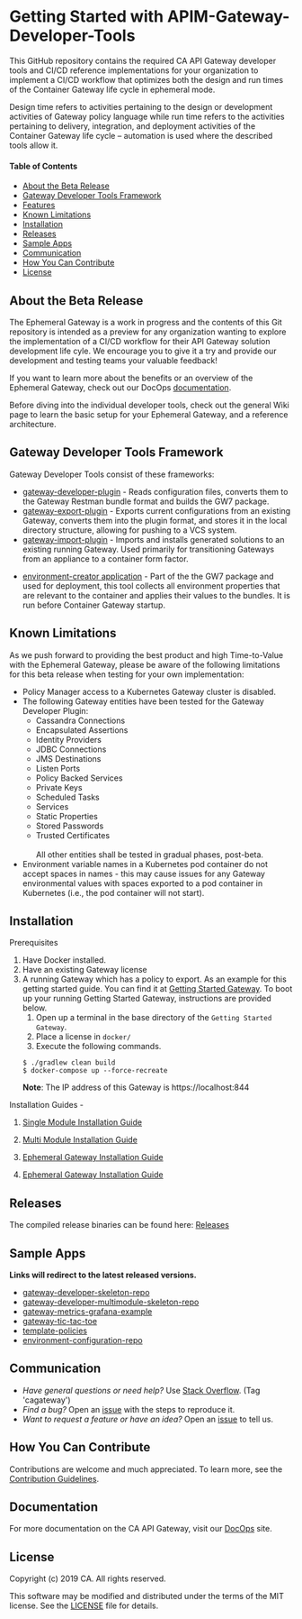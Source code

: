# Getting Started with APIM-Gateway-Developer-Tools
This GitHub repository contains the required CA API Gateway developer tools and CI/CD reference implementations for your organization to implement a CI/CD workflow that optimizes both the design and run times of the Container Gateway life cycle in ephemeral mode. 

Design time refers to activities pertaining to the design or development activities of Gateway policy language while run time refers to the activities pertaining to delivery, integration, and deployment activities of the Container Gateway life cycle – automation is used where the described tools allow it.

#### Table of Contents
* [About the Beta Release](#about-the-beta-release)
* [Gateway Developer Tools Framework](#gateway-developer-tools-framework)
* [Features](#features)
* [Known Limitations](#known-limitations)
* [Installation](#installation)
* [Releases](#releases)
* [Sample Apps](#sample-apps)
* [Communication](#communication)
* [How You Can Contribute](#how-you-can-contribute)
* [License](#licenses)

## About the Beta Release
The Ephemeral Gateway is a work in progress and the contents of this Git repository is intended as a preview for any organization wanting to explore the implementation of a CI/CD workflow for their API Gateway solution development life cyle. We encourage you to give it a try and provide our development and testing teams your valuable feedback! 

If you want to learn more about the benefits or an overview of the Ephemeral Gateway, check out our DocOps [documentation](https://docops.ca.com/ca-api-gateway/9-4/en/apis-and-toolkits/gateway-developer-plugin?src=contextnavpagetreemode).

Before diving into the individual developer tools, check out the general Wiki page to learn the basic setup for your Ephemeral Gateway, and a reference architecture. 

## Gateway Developer Tools Framework
Gateway Developer Tools consist of these frameworks:

- [gateway-developer-plugin](https://github.com/CAAPIM/gateway-developer-plugin) - Reads configuration files, converts them to the Gateway Restman bundle format and builds the GW7 package.
- [gateway-export-plugin](https://github.com/CAAPIM/gateway-developer-plugin/tree/master/gateway-export-plugin) - Exports current configurations from an existing Gateway, converts them into the plugin format, and stores it in the local directory structure, allowing for pushing to a VCS system.
- [gateway-import-plugin](https://github.com/CAAPIM/gateway-developer-plugin/tree/master/gateway-import-plugin) - Imports and installs generated solutions to an existing running Gateway. Used primarily for transitioning Gateways from an appliance to a container form factor.
* [environment-creator application](https://github.com/CAAPIM/gateway-developer-plugin/tree/master/environment-creator-application) - Part of the the GW7 package and used for deployment, this tool collects all environment properties that are relevant to the container and applies their values to the bundles. It is run before Container Gateway startup.

## Known Limitations
As we push forward to providing the best product and high Time-to-Value with the Ephemeral Gateway, please be aware of the following limitations for this beta release when testing for your own implementation:
* Policy Manager access to a Kubernetes Gateway cluster is disabled.
* The following Gateway entities have been tested for the Gateway Developer Plugin:
  * Cassandra Connections
  * Encapsulated Assertions
  * Identity Providers
  * JDBC Connections
  * JMS Destinations
  * Listen Ports
  * Policy Backed Services
  * Private Keys
  * Scheduled Tasks
  * Services
  * Static Properties
  * Stored Passwords
  * Trusted Certificates
  <br><br>All other entities shall be tested in gradual phases, post-beta. 
* Environment variable names in a Kubernetes pod container do not accept spaces in names - this may cause issues for any Gateway environmental values with spaces exported to a pod container in Kubernetes (i.e., the pod container will not start). 

## Installation
Prerequisites
1. Have Docker installed.
2. Have an existing Gateway license
3. A running Gateway which has a policy to export. As an example for this getting started guide. You can find it at [Getting Started Gateway](https://github.com/J-Lou/getting-started-developer-plugin). To boot up your running Getting Started Gateway, instructions are provided below.
    1. Open up a terminal in the base directory of the `Getting Started Gateway`.
    2. Place a license in `docker/`
    3. Execute the following commands.
    ```console
    $ ./gradlew clean build
    $ docker-compose up --force-recreate
    ```
    **Note**: The IP address of this Gateway is https://localhost:844

Installation Guides - 
1) [Single Module Installation Guide](https://github.com/CAAPIM/gateway-developer-skeleton-repo/wiki/1.-Getting-Started-with-the-Gateway-Developer-Repository) 

2) [Multi Module Installation Guide](https://github.com/CAAPIM/gateway-developer-multimodule-skeleton-repo/wiki/1.-Getting-Started-with-the-Multiple-Module-Gateway-Developer-Repository)

3) [Ephemeral Gateway Installation Guide](https://github.com/CAAPIM/ephemeral-gateway-skeleton-repo/wiki/Setting-up-for-Jenkins-Build)

4) [Ephemeral Gateway Installation Guide](https://github.com/CAAPIM/APIM-Gateway-Developer-Tools/wiki/2.-Getting-Started-with-Runtime)

## Releases
The compiled release binaries can be found here: [Releases][Releases]

## Sample Apps
**Links will redirect to the latest released versions.**

- [gateway-developer-skeleton-repo](https://github.com/CAAPIM/gateway-developer-skeleton-repo)
- [gateway-developer-multimodule-skeleton-repo](https://github.com/CAAPIM/gateway-developer-multimodule-skeleton-repo)
- [gateway-metrics-grafana-example](https://github.com/CAAPIM/gateway-metrics-grafana-example)
- [gateway-tic-tac-toe](https://github.com/CAAPIM/gateway-tic-tac-toe)
- [template-policies](https://github.com/CAAPIM/template-policies)
- [environment-configuration-repo](https://github.com/CAAPIM/example-environment-configuration-repo)

## Communication
- *Have general questions or need help?* Use [Stack Overflow][StackOverflow]. (Tag 'cagateway')
- *Find a bug?* Open an [issue][issues] with the steps to reproduce it.
- *Want to request a feature or have an idea?* Open an [issue][issues] to tell us.

## How You Can Contribute
Contributions are welcome and much appreciated. To learn more, see the [Contribution Guidelines][contributing].

## Documentation
For more documentation on the CA API Gateway, visit our [DocOps](https://docops.ca.com/gateway) site. 

## License
Copyright (c) 2019 CA. All rights reserved.

This software may be modified and distributed under the terms
of the MIT license. See the [LICENSE][license-link] file for details.


[StackOverflow]: http://stackoverflow.com/questions/tagged/cagateway
[issues]: https://github.com/CAAPIM/APIM-Gateway-Developer-Tools/issues
[releases]: ../../releases
[contributing]: /CONTRIBUTING.md
[license-link]: /LICENSE
